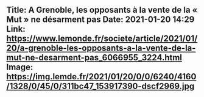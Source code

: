 Title: A Grenoble, les opposants à la vente de la « Mut » ne désarment pas
Date: 2021-01-20 14:29
Link: https://www.lemonde.fr/societe/article/2021/01/20/a-grenoble-les-opposants-a-la-vente-de-la-mut-ne-desarment-pas_6066955_3224.html
Image: https://img.lemde.fr/2021/01/20/0/0/6240/4160/1328/0/45/0/311bc47_153917390-dscf2969.jpg
---
